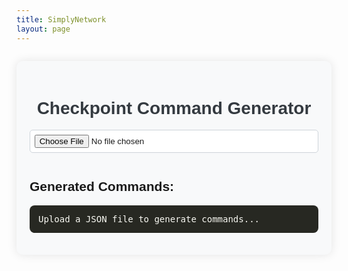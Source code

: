 ```yaml
---
title: SimplyNetwork
layout: page
---
```


  <style>
    .checkpoint-generator {
      font-family: 'Arial', sans-serif;
      background-color: #f8f9fa;
      padding: 1.5em;
      max-width: 800px;
      margin: 2em auto;
      border-radius: 10px;
      box-shadow: 0 0 15px rgba(0, 0, 0, 0.1);
    }

    .checkpoint-generator h1 {
      text-align: center;
      color: #343a40;
    }

    .checkpoint-generator input[type="file"] {
      width: 100%;
      margin-bottom: 1em;
      padding: 0.5em;
      border: 1px solid #ced4da;
      border-radius: 5px;
      background-color: #fff;
    }

    .checkpoint-generator button {
      background-color: #007bff;
      color: #fff;
      padding: 0.5em 1em;
      border: none;
      border-radius: 5px;
      cursor: pointer;
      margin-bottom: 1em;
      display: inline-block;
    }

    .checkpoint-generator button:hover {
      background-color: #0056b3;
    }

    .checkpoint-generator .code-container {
      position: relative;
      margin-top: 1em;
      text-align: left;
    }

    .checkpoint-generator pre {
      background-color: #272822;
      color: #f8f8f2;
      padding: 1em;
      overflow-x: auto;
      border-radius: 8px;
      max-height: 400px;
      white-space: pre-wrap;
    }

    .checkpoint-generator .copy-btn {
      position: absolute;
      top: 0.5em;
      right: 0.5em;
      background-color: #28a745;
      color: #fff;
      border: none;
      padding: 0.5em;
      border-radius: 5px;
      cursor: pointer;
      font-size: 0.9em;
    }

    .checkpoint-generator .copy-btn:hover {
      background-color: #218838;
    }
  </style>

<div class="checkpoint-generator">
    <h1>Checkpoint Command Generator</h1>
    <input type="file" id="fileInput" accept=".json">
    <button id="downloadBtn" style="display: none;">Download mcfunction File</button>
    <h2>Generated Commands:</h2>
    <div class="code-container">
      <button class="copy-btn" id="copyBtn" style="display: none;">Copy Code</button>
      <pre id="output">Upload a JSON file to generate commands...</pre>
    </div>
</div>

  <script>
    document.getElementById('fileInput').addEventListener('change', handleFileUpload);
    const copyBtn = document.getElementById('copyBtn');

    function handleFileUpload(event) {
      const file = event.target.files[0];
      if (file) {
        const reader = new FileReader();
        reader.onload = function(e) {
          try {
            const json = JSON.parse(e.target.result);
            const commands = generateCommands(json);
            document.getElementById('output').textContent = commands;
            document.getElementById('downloadBtn').style.display = 'inline-block';
            copyBtn.style.display = 'inline-block';
            document.getElementById('downloadBtn').onclick = () => downloadFile(commands);
          } catch (error) {
            alert('Invalid JSON file!');
          }
        };
        reader.readAsText(file);
      }
    }

    function generateCommands(data) {
      let result = '';
      data.forEach(entry => {
        const number = entry.number;
        const [x, y, z] = entry.coordinates.split(' ');
        const coords = `${x} ${y} ${z}`;
        result += `#Checkpoint ${number}\n`;
        result += `execute as @a[tag=parkourCheckpoint${number},scores={parkour_checkpoints=!${number}}] at @s[x=${x},y=${y},z=${z},dy=0] run playsound note.pling @s ^ ^1 ^1 1 2\n`;
        result += `execute as @a[tag=parkourCheckpoint${number},scores={parkour_checkpoints=!${number}}] at @s[x=${x},y=${y},z=${z},dy=0] run title @s actionbar §aCheckpoint #${number}\n`;
        result += `execute as @a[tag=parkourCheckpoint${number},scores={parkour_checkpoints=!${number}}] at @s[x=${x},y=${y},z=${z},dy=0] run scoreboard players set @s parkour_checkpoints ${number}\n\n`;

        result += `execute as @a[tag=!parkourCheckpoint${number}] at @s[tag=!hasRestartParkour,x=${x},y=${y},z=${z},dy=0] run playsound random.levelup @s ^ ^1 ^1 1 2\n`;
        result += `execute as @a[tag=!parkourCheckpoint${number}] at @s[tag=!hasRestartParkour,x=${x},y=${y},z=${z},dy=0] run particle minecraft:critical_hit_emitter ~ ~1 ~\n`;
        result += `execute as @a[tag=!parkourCheckpoint${number}] at @s[tag=!hasRestartParkour,x=${x},y=${y},z=${z},dy=0] run title @s actionbar §aCheckpoint #${number} §8[§7+10xp§8]\n`;
        result += `execute as @a[tag=!parkourCheckpoint${number}] at @s[tag=!hasRestartParkour,x=${x},y=${y},z=${z},dy=0] run scoreboard players set @s parkour_checkpoints ${number}\n`;
        result += `execute as @a[tag=!parkourCheckpoint${number}] at @s[tag=!hasRestartParkour,x=${x},y=${y},z=${z},dy=0] run scoreboard players add @s parkour_level_xp 10\n`;
        result += `execute as @a[tag=!parkourCheckpoint${number}] at @s[tag=!hasRestartParkour,x=${x},y=${y},z=${z},dy=0] run tag @s add parkourCheckpoint${number}\n\n`;
        
        result += `execute as @a[tag=!parkourCheckpoint${number}] at @s[tag=hasRestartParkour,x=${x},y=${y},z=${z},dy=0] run playsound random.levelup @s ^ ^1 ^1 1 2\n`;
        result += `execute as @a[tag=!parkourCheckpoint${number}] at @s[tag=hasRestartParkour,x=${x},y=${y},z=${z},dy=0] run particle minecraft:critical_hit_emitter ~ ~1 ~\n`;
        result += `execute as @a[tag=!parkourCheckpoint${number}] at @s[tag=hasRestartParkour,x=${x},y=${y},z=${z},dy=0] run title @s actionbar §aCheckpoint #${number} §8[§7+5xp§8]\n`;
        result += `execute as @a[tag=!parkourCheckpoint${number}] at @s[tag=hasRestartParkour,x=${x},y=${y},z=${z},dy=0] run scoreboard players set @s parkour_checkpoints ${number}\n`;
        result += `execute as @a[tag=!parkourCheckpoint${number}] at @s[tag=hasRestartParkour,x=${x},y=${y},z=${z},dy=0] run scoreboard players add @s parkour_level_xp 5\n`;
        result += `execute as @a[tag=!parkourCheckpoint${number}] at @s[tag=hasRestartParkour,x=${x},y=${y},z=${z},dy=0] run tag @s add parkourCheckpoint${number}\n\n`;

        result += `spawnpoint @a[tag=inGameParkour,scores={parkour_checkpoints=${number}}] ${coords}\n\n`;
      });
      return result;
    }

    function downloadFile(content) {
      const blob = new Blob([content], { type: 'text/plain' });
      const url = URL.createObjectURL(blob);
      const link = document.createElement('a');
      link.href = url;
      link.download = 'checkpoints.mcfunction';
      link.click();
      URL.revokeObjectURL(url);
    }

    copyBtn.addEventListener('click', () => {
      const output = document.getElementById('output').textContent;
      navigator.clipboard.writeText(output).then(() => {
        copyBtn.textContent = 'Copied!';
        setTimeout(() => copyBtn.textContent = 'Copy Code', 2000);
      }).catch(err => {
        alert('Failed to copy code.');
        console.error(err);
      });
    });
  </script>